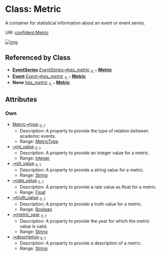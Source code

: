 
# Class: Metric


A container for statistical information about an event or event series.

URI: [confident:Metric](https://raw.githubusercontent.com/TIBHannover/ConfIDent_schema/main/src/linkml/confident_schema.yaml#Metric)


[![img](https://yuml.me/diagram/nofunky;dir:TB/class/[EventSeries]++-%20has_metric%200..*>[Metric&#124;type:MetricType%20%3F;int_value:integer%20%3F;str_value:string%20%3F;rate_value:float%20%3F;truth_value:boolean%20%3F;metric_year:string%20%3F;description:string%20%3F],[Event]++-%20has_metric%200..*>[Metric],[EventSeries]++-%20has_metric(i)%200..*>[Metric],[Event]++-%20has_metric(i)%200..*>[Metric],[EventSeries],[Event])](https://yuml.me/diagram/nofunky;dir:TB/class/[EventSeries]++-%20has_metric%200..*>[Metric&#124;type:MetricType%20%3F;int_value:integer%20%3F;str_value:string%20%3F;rate_value:float%20%3F;truth_value:boolean%20%3F;metric_year:string%20%3F;description:string%20%3F],[Event]++-%20has_metric%200..*>[Metric],[EventSeries]++-%20has_metric(i)%200..*>[Metric],[Event]++-%20has_metric(i)%200..*>[Metric],[EventSeries],[Event])

## Referenced by Class

 *  **[EventSeries](EventSeries.md)** *[EventSeries➞has_metric](EventSeries_has_metric.md)*  <sub>0..\*</sub>  **[Metric](Metric.md)**
 *  **[Event](Event.md)** *[Event➞has_metric](Event_has_metric.md)*  <sub>0..\*</sub>  **[Metric](Metric.md)**
 *  **None** *[has_metric](has_metric.md)*  <sub>0..\*</sub>  **[Metric](Metric.md)**

## Attributes


### Own

 * [Metric➞type](Metric_type.md)  <sub>0..1</sub>
     * Description: A property to provide the type of relation between academic events.
     * Range: [MetricType](MetricType.md)
 * [➞int_value](metric__int_value.md)  <sub>0..1</sub>
     * Description: A property to provide an integer value for a metric.
     * Range: [Integer](types/Integer.md)
 * [➞str_value](metric__str_value.md)  <sub>0..1</sub>
     * Description: A property to provide a string value for a metric.
     * Range: [String](types/String.md)
 * [➞rate_value](metric__rate_value.md)  <sub>0..1</sub>
     * Description: A property to provide a rate value as float for a metric.
     * Range: [Float](types/Float.md)
 * [➞truth_value](metric__truth_value.md)  <sub>0..1</sub>
     * Description: A property to provide a truth value for a metric.
     * Range: [Boolean](types/Boolean.md)
 * [➞metric_year](metric__metric_year.md)  <sub>0..1</sub>
     * Description: A property to provide the year for which the metric value is valid.
     * Range: [String](types/String.md)
 * [➞description](metric__description.md)  <sub>0..1</sub>
     * Description: A property to provide a description of a metric.
     * Range: [String](types/String.md)
